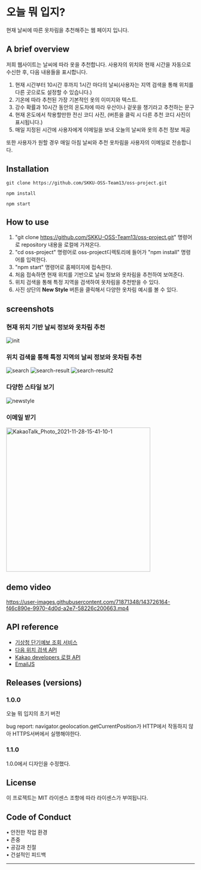 # 오늘 뭐 입지?

현재 날씨에 따른 옷차림을 추천해주는 웹 페이지 입니다.

## A brief overview

저희 웹사이트는 날씨에 따라 옷을 추천합니다. 사용자의 위치와 현재 시간을 자동으로 수신한 후,
다음 내용들을 표시합니다.

1. 현재 시간부터 10시간 후까지 1시간 마다의 날씨(사용자는 지역 검색을 통해 위치를 다른 곳으로도 설정할 수 있습니다.)
2. 기온에 따라 추천된 가장 기본적인 옷의 이미지와 텍스트.
3. 강수 확률과 10시간 동안의 온도차에 따라 우산이나 겉옷을 챙기라고 추천하는 문구
4. 현재 온도에서 착용할만한 전신 코디 사진, (버튼을 클릭 시 다른 추천 코디 사진이 표시됩니다.)
5. 매일 지정된 시간에 사용자에게 이메일을 보내 오늘의 날씨와 옷의 추천 정보 제공

또한 사용자가 원할 경우 매일 아침 날씨와 추천 옷차림을 사용자의 이메일로 전송합니다.

## Installation

```
git clone https://github.com/SKKU-OSS-Team13/oss-project.git

npm install

npm start
```

## How to use

1. "git clone https://github.com/SKKU-OSS-Team13/oss-project.git" 명령어로 repository 내용을 로컬에 가져온다.
3. "cd oss-project" 명령어로 oss-project디렉토리에 들어가 "npm install" 명령어를 입력한다.
4. "npm start" 명령어로 홈페이지에 접속한다.
5. 처음 접속하면 현재 위치를 기반으로 날씨 정보와 옷차림을 추천하여 보여준다.
6. 위치 검색을 통해 특정 지역을 검색하여 옷차림을 추천받을 수 있다.
7. 사진 상단의 **New Style** 버튼을 클릭해서 다양한 옷차림 예시를 볼 수 있다.

## screenshots

### 현재 위치 기반 날씨 정보와 옷차림 추천

![init](https://user-images.githubusercontent.com/71871348/143726144-ed494398-251b-4116-ad47-5ca903a1131b.PNG)

### 위치 검색을 통해 특정 지역의 날씨 정보와 옷차림 추천

![search](https://user-images.githubusercontent.com/71871348/143726147-d5f79ac8-caea-415a-8e77-9c550d9669f1.PNG)
![search-result](https://user-images.githubusercontent.com/71871348/143726155-c470ea21-aa3e-4df3-8168-49b45e8322c8.PNG)
![search-result2](https://user-images.githubusercontent.com/71871348/143726156-116a3abe-de24-4c42-b9d7-3be872f0ce2d.PNG)

### 다양한 스타일 보기

![newstyle](https://user-images.githubusercontent.com/71871348/143726149-11326a18-58aa-43ec-8eb6-286f997b514d.gif)

### 이메일 받기

<img width="385" alt="KakaoTalk_Photo_2021-11-28-15-41-10-1" src="https://user-images.githubusercontent.com/67233988/143732437-1554676c-7805-4e0c-948b-4968d5b74169.png">

## demo video


https://user-images.githubusercontent.com/71871348/143726164-f46c890e-9970-4d0d-a2e7-58226c200663.mp4


## API reference

- [기상청 단기예보 조회 서비스](https://www.data.go.kr/data/15084084/openapi.do)
- [다음 위치 검색 API](https://postcode.map.daum.net/guide)
- [Kakao developers 로컬 API](https://developers.kakao.com/docs/latest/ko/local/common)
- [EmailJS](https://www.emailjs.com/)

## Releases (versions)

### 1.0.0
오늘 뭐 입지의 초기 버전

bug report: navigator.geolocation.getCurrentPosition가 HTTP에서 작동하지 않아 HTTPS서버에서 실행해야한다.

### 1.1.0
1.0.0에서 디자인을 수정했다.



## License

이 프로젝트는 MIT 라이센스 조항에 따라 라이센스가 부여됩니다.

## Code of Conduct

• 안전한 작업 환경  
• 존중  
• 공감과 친절  
• 건설적인 피드백  

---
